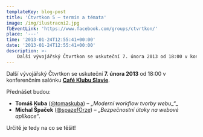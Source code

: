 ```yaml
---
templateKey: blog-post
title: 'Čtvrtkon 5 – termín a témata'
image: /img/ilustracni2.jpg
fbEventLink: 'https://www.facebook.com/groups/ctvrtkon/'
place: '---'
time: '2013-01-24T12:55:41+00:00'
date: '2013-01-24T12:55:41+00:00'
description: >-
    Další vývojářský Čtvrtkon se uskuteční 7. února 2013 od 18:00 v konferenčním salónku Café Klubu Slavie.Přednášet budou:Tomáš Kuba (@tomaskuba) &#8211; „Moderní workflow tvorby webu“ Michal...
---
```

Další vývojářský Čtvrtkon se uskuteční **7. února 2013** od 18:00 v konferenčním salónku [**Café Klubu Slavie**](http://www.klubslavie.cz/ "Café Klub Slavie").

Přednášet budou:

- **Tomáš Kuba** ([@tomaskuba](https://twitter.com/tomaskuba "@tomaskuba")) – _„Moderní workflow tvorby webu__“_
- **Michal Špaček** ([@spazefOrze](https://twitter.com/spazef0rze "spazef0rze")) – _„Bezpečnostní útoky na webové aplikace“_.

Určitě je tedy na co se těšit!